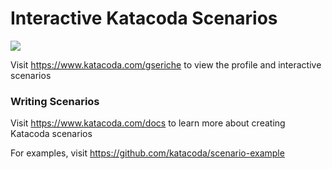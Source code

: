 # Interactive Katacoda Scenarios

[![](http://shields.katacoda.com/katacoda/gseriche/count.svg)](https://www.katacoda.com/gseriche "Get your profile on Katacoda.com")

Visit https://www.katacoda.com/gseriche to view the profile and interactive scenarios

### Writing Scenarios
Visit https://www.katacoda.com/docs to learn more about creating Katacoda scenarios

For examples, visit https://github.com/katacoda/scenario-example
